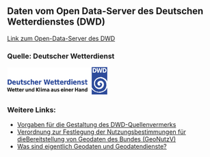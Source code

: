 ## Daten vom Open Data-Server des Deutschen Wetterdienstes (DWD)


[Link zum Open-Data-Server des DWD](https://opendata.dwd.de/)
  

### Quelle: Deutscher Wetterdienst 
<img titel="Logo des Deutschen Wetterdienstes" src="https://raw.githubusercontent.com/BenJ1337/Open-Data-Deutscher-Wetterdienst/master/DWD-Logo.png"  width="234" height="64">


### Weitere Links:

- [Vorgaben für die Gestaltung des DWD-Quellenvermerks](https://www.dwd.de/DE/service/copyright/vorlagen_quellenangabe.html?nn=450672)
- [Verordnung zur Festlegung der Nutzungsbestimmungen für dieBereitstellung von Geodaten des Bundes (GeoNutzV)](https://www.gesetze-im-internet.de/geonutzv/GeoNutzV.pdf)
- [Was sind eigentlich Geodaten und Geodatendienste?](https://www.dwd.de/DE/leistungen/opendata/faqs_opendata.html?nn=16102#doc625812bodyText5)
